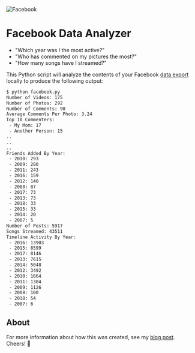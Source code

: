 ![Facebook](https://www.leejamesrobinson.com/img/facebook/banner.png)

# Facebook Data Analyzer

- "Which year was I the most active?"
- "Who has commented on my pictures the most?"
- "How many songs have I streamed?"

This Python script will analyze the contents of your Facebook [data export](https://www.facebook.com/help/131112897028467) locally to produce the following output:

```bash
$ python facebook.py
Number of Videos: 175
Number of Photos: 292
Number of Comments: 90
Average Comments Per Photo: 3.24
Top 10 Commenters:
 - My Mom: 17
 - Another Person: 15
..
..
..
Friends Added By Year:
 - 2010: 293
 - 2009: 280
 - 2011: 243
 - 2016: 159
 - 2012: 140
 - 2008: 87
 - 2017: 73
 - 2013: 73
 - 2018: 33
 - 2015: 33
 - 2014: 20
 - 2007: 5
Number of Posts: 5917
Songs Streamed: 43511
Timeline Activity By Year:
 - 2016: 13903
 - 2015: 8599
 - 2017: 8146
 - 2013: 7615
 - 2014: 5048
 - 2012: 3492
 - 2010: 1664
 - 2011: 1304
 - 2009: 1126
 - 2008: 100
 - 2018: 54
 - 2007: 6
```

## About
For more information about how this was created, see my [blog post](https://www.leejamesrobinson.com/blog/analyzing-10-years-of-facebook-data/). Cheers! 🎉
